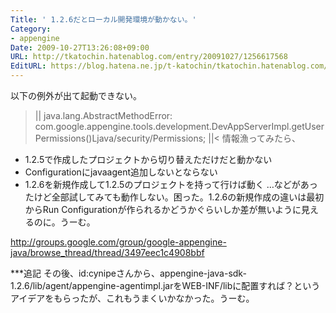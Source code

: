 ```yaml
---
Title: ' 1.2.6だとローカル開発環境が動かない。'
Category:
- appengine
Date: 2009-10-27T13:26:08+09:00
URL: http://tkatochin.hatenablog.com/entry/20091027/1256617568
EditURL: https://blog.hatena.ne.jp/t-katochin/tkatochin.hatenablog.com/atom/entry/6653586347154753950
---
```


以下の例外が出て起動できない。
>||
java.lang.AbstractMethodError: com.google.appengine.tools.development.DevAppServerImpl.getUserPermissions()Ljava/security/Permissions;
||<
情報漁ってみたら、
- 1.2.5で作成したプロジェクトから切り替えただけだと動かない
- Configurationにjavaagent追加しないとならない
- 1.2.6を新規作成して1.2.5のプロジェクトを持って行けば動く
…などがあったけど全部試してみても動作しない。困った。1.2.6の新規作成の違いは最初からRun Configurationが作られるかどうかぐらいしか差が無いように見えるのに。うーむ。

http://groups.google.com/group/google-appengine-java/browse_thread/thread/3497eec1c4908bbf

***追記
その後、id:cynipeさんから、appengine-java-sdk-1.2.6/lib/agent/appengine-agentimpl.jarをWEB-INF/libに配置すれば？というアイデアをもらったが、これもうまくいかなかった。うーむ。
